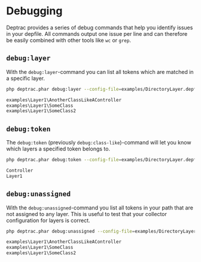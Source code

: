 # Debugging

Deptrac provides a series of debug commands that help you identify issues in
your depfile. All commands output one issue per line and can therefore be easily
combined with other tools like `wc` or `grep`.

## `debug:layer`

With the `debug:layer`-command you can list all tokens which are matched in
a specific layer.

```bash
php deptrac.phar debug:layer --config-file=examples/DirectoryLayer.depfile.yaml Layer1

examples\Layer1\AnotherClassLikeAController
examples\Layer1\SomeClass
examples\Layer1\SomeClass2
```

## `debug:token`

The `debug:token` (previously `debug:class-like`)-command will let you know which layers a specified token belongs to.

```bash
php deptrac.phar debug:token --config-file=examples/DirectoryLayer.depfile.yaml 'examples\Layer1\AnotherClassLikeAController' class-like

Controller
Layer1
```

## `debug:unassigned`

With the `debug:unassigned`-command you list all tokens in your path that are
not assigned to any layer. This is useful to test that your collector
configuration for layers is correct.

```bash
php deptrac.phar debug:unassigned --config-file=examples/DirectoryLayer.depfile.yaml

examples\Layer1\AnotherClassLikeAController
examples\Layer1\SomeClass
examples\Layer1\SomeClass2
```
